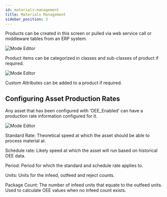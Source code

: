 ```yaml
---
id: materials-management
title: Materials Management
sidebar_position: 3
---
```

Products can be created in this screen or pulled via web service call or middleware tables from an ERP system.  

![Mode Editor](/img/21.png)

Product items can be categorized in classes and sub-classes of product if required.  

![Mode Editor](/img/22.png)

Custom Attributes can be added to a product if required.

## Configuring Asset Production Rates
Any asset that has been configured with ‘OEE_Enabled’ can have a production rate information configured for it.

![Mode Editor](/img/23.png)  

Standard Rate: Theoretical speed at which the asset should be able to process material at.

Schedule rate: Likely speed at which the asset will run based on historical OEE data.

Period: Period for which the standard and schedule rate applies to.

Units: Units for the infeed, outfeed and reject counts.

Package Count: The number of infeed units that equate to the outfeed units. Used to calculate OEE values when no infeed count exists.